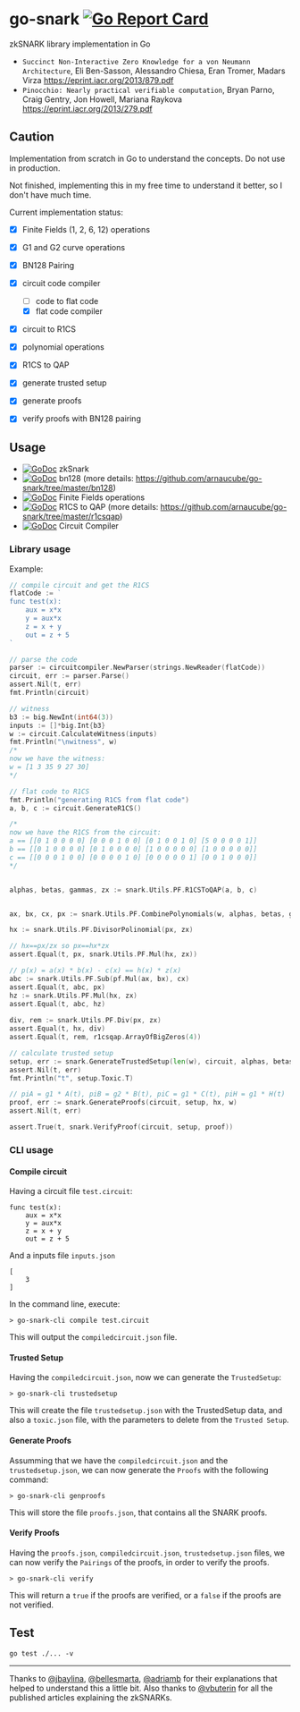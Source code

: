 # go-snark [![Go Report Card](https://goreportcard.com/badge/github.com/arnaucube/go-snark)](https://goreportcard.com/report/github.com/arnaucube/go-snark)

zkSNARK library implementation in Go


- `Succinct Non-Interactive Zero Knowledge for a von Neumann Architecture`, Eli Ben-Sasson, Alessandro Chiesa, Eran Tromer, Madars Virza https://eprint.iacr.org/2013/879.pdf
- `Pinocchio: Nearly practical verifiable computation`, Bryan Parno, Craig Gentry, Jon Howell, Mariana Raykova https://eprint.iacr.org/2013/279.pdf

## Caution
Implementation from scratch in Go to understand the concepts. Do not use in production.

Not finished, implementing this in my free time to understand it better, so I don't have much time.

Current implementation status:
- [x] Finite Fields (1, 2, 6, 12) operations
- [x] G1 and G2 curve operations
- [x] BN128 Pairing
- [x] circuit code compiler
	- [ ] code to flat code
	- [x] flat code compiler
- [x] circuit to R1CS
- [x] polynomial operations
- [x] R1CS to QAP
- [x] generate trusted setup
- [x] generate proofs
- [x] verify proofs with BN128 pairing


## Usage
- [![GoDoc](https://godoc.org/github.com/arnaucube/go-snark?status.svg)](https://godoc.org/github.com/arnaucube/go-snark) zkSnark
- [![GoDoc](https://godoc.org/github.com/arnaucube/go-snark/bn128?status.svg)](https://godoc.org/github.com/arnaucube/go-snark/bn128) bn128 (more details: https://github.com/arnaucube/go-snark/tree/master/bn128)
- [![GoDoc](https://godoc.org/github.com/arnaucube/go-snark/fields?status.svg)](https://godoc.org/github.com/arnaucube/go-snark/fields) Finite Fields operations
- [![GoDoc](https://godoc.org/github.com/arnaucube/go-snark/r1csqap?status.svg)](https://godoc.org/github.com/arnaucube/go-snark/r1csqap) R1CS to QAP (more details: https://github.com/arnaucube/go-snark/tree/master/r1csqap)
- [![GoDoc](https://godoc.org/github.com/arnaucube/go-snark/circuitcompiler?status.svg)](https://godoc.org/github.com/arnaucube/go-snark/circuitcompiler) Circuit Compiler

### Library usage
Example:
```go
// compile circuit and get the R1CS
flatCode := `
func test(x):
	aux = x*x
	y = aux*x
	z = x + y
	out = z + 5
`

// parse the code
parser := circuitcompiler.NewParser(strings.NewReader(flatCode))
circuit, err := parser.Parse()
assert.Nil(t, err)
fmt.Println(circuit)

// witness
b3 := big.NewInt(int64(3))
inputs := []*big.Int{b3}
w := circuit.CalculateWitness(inputs)
fmt.Println("\nwitness", w)
/*
now we have the witness:
w = [1 3 35 9 27 30]
*/

// flat code to R1CS
fmt.Println("generating R1CS from flat code")
a, b, c := circuit.GenerateR1CS()

/*
now we have the R1CS from the circuit:
a == [[0 1 0 0 0 0] [0 0 0 1 0 0] [0 1 0 0 1 0] [5 0 0 0 0 1]]
b == [[0 1 0 0 0 0] [0 1 0 0 0 0] [1 0 0 0 0 0] [1 0 0 0 0 0]]
c == [[0 0 0 1 0 0] [0 0 0 0 1 0] [0 0 0 0 0 1] [0 0 1 0 0 0]]
*/


alphas, betas, gammas, zx := snark.Utils.PF.R1CSToQAP(a, b, c)


ax, bx, cx, px := snark.Utils.PF.CombinePolynomials(w, alphas, betas, gammas)

hx := snark.Utils.PF.DivisorPolinomial(px, zx)

// hx==px/zx so px==hx*zx
assert.Equal(t, px, snark.Utils.PF.Mul(hx, zx))

// p(x) = a(x) * b(x) - c(x) == h(x) * z(x)
abc := snark.Utils.PF.Sub(pf.Mul(ax, bx), cx)
assert.Equal(t, abc, px)
hz := snark.Utils.PF.Mul(hx, zx)
assert.Equal(t, abc, hz)
	
div, rem := snark.Utils.PF.Div(px, zx)
assert.Equal(t, hx, div)
assert.Equal(t, rem, r1csqap.ArrayOfBigZeros(4))

// calculate trusted setup
setup, err := snark.GenerateTrustedSetup(len(w), circuit, alphas, betas, gammas, zx)
assert.Nil(t, err)
fmt.Println("t", setup.Toxic.T)

// piA = g1 * A(t), piB = g2 * B(t), piC = g1 * C(t), piH = g1 * H(t)
proof, err := snark.GenerateProofs(circuit, setup, hx, w)
assert.Nil(t, err)

assert.True(t, snark.VerifyProof(circuit, setup, proof))
```

### CLI usage

#### Compile circuit
Having a circuit file `test.circuit`:
```
func test(x):
	aux = x*x
	y = aux*x
	z = x + y
	out = z + 5
```
And a inputs file `inputs.json`
```
[
	3
]
```

In the command line, execute:
```
> go-snark-cli compile test.circuit
```

This will output the `compiledcircuit.json` file.

#### Trusted Setup
Having the `compiledcircuit.json`, now we can generate the `TrustedSetup`:
```
> go-snark-cli trustedsetup
```
This will create the file `trustedsetup.json` with the TrustedSetup data, and also a `toxic.json` file, with the parameters to delete from the `Trusted Setup`.


#### Generate Proofs
Assumming that we have the `compiledcircuit.json` and the `trustedsetup.json`, we can now generate the `Proofs` with the following command:
```
> go-snark-cli genproofs
```

This will store the file `proofs.json`, that contains all the SNARK proofs.

#### Verify Proofs
Having the `proofs.json`, `compiledcircuit.json`, `trustedsetup.json` files, we can now verify the `Pairings` of the proofs, in order to verify the proofs.
```
> go-snark-cli verify
```
This will return a `true` if the proofs are verified, or a `false` if the proofs are not verified.



## Test
```
go test ./... -v
```

---


Thanks to [@jbaylina](https://github.com/jbaylina), [@bellesmarta](https://github.com/bellesmarta), [@adriamb](https://github.com/adriamb) for their explanations that helped to understand this a little bit. Also thanks to [@vbuterin](https://github.com/vbuterin) for all the published articles explaining the zkSNARKs.

